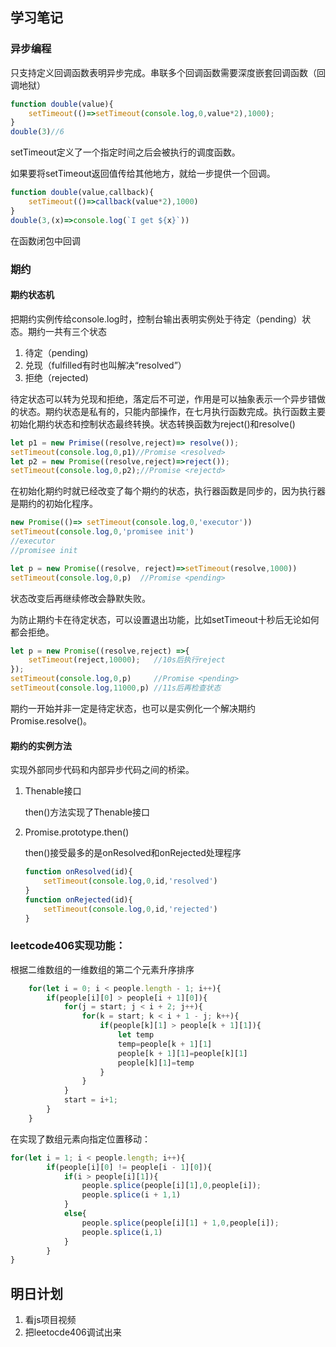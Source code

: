 ##  学习笔记

### 异步编程

只支持定义回调函数表明异步完成。串联多个回调函数需要深度嵌套回调函数（回调地狱）

```js
function double(value){
	setTimeout(()=>setTimeout(console.log,0,value*2),1000);
}
double(3)//6
```

setTimeout定义了一个指定时间之后会被执行的调度函数。

如果要将setTimeout返回值传给其他地方，就给一步提供一个回调。

```js
function double(value,callback){
	setTimeout(()=>callback(value*2),1000)
}
double(3,(x)=>console.log(`I get ${x}`))
```

在函数闭包中回调

### 期约

#### 期约状态机

把期约实例传给console.log时，控制台输出表明实例处于待定（pending）状态。期约一共有三个状态

1. 待定（pending)
2. 兑现（fulfilled有时也叫解决“resolved”）
3. 拒绝（rejected)

待定状态可以转为兑现和拒绝，落定后不可逆，作用是可以抽象表示一个异步错做的状态。期约状态是私有的，只能内部操作，在七月执行函数完成。执行函数主要初始化期约状态和控制状态最终转换。状态转换函数为reject()和resolve()

```js
let p1 = new Primise((resolve,reject)=> resolve());
setTimeout(console.log,0,p1)//Promise <resolved>
let p2 = new Promise((resolve,reject)=>reject());
setTimeout(console.log,0,p2);//Promise <rejectd>
```

在初始化期约时就已经改变了每个期约的状态，执行器函数是同步的，因为执行器是期约的初始化程序。

```js
new Promise(()=> setTimeout(console.log,0,'executor'))
setTimeout(console.log,0,'promisee init')
//executor
//promisee init

let p = new Promise((resolve, reject)=>setTimeout(resolve,1000))
setTimeout(console.log,0,p)  //Promise <pending>
```

状态改变后再继续修改会静默失败。

为防止期约卡在待定状态，可以设置退出功能，比如setTimeout十秒后无论如何都会拒绝。

```js
let p = new Promise((resolve,reject) =>{
	setTimeout(reject,10000);	//10s后执行reject
});
setTimeout(console.log,0,p)		//Promise <pending>
setTimeout(console.log,11000,p) //11s后再检查状态
```

期约一开始并非一定是待定状态，也可以是实例化一个解决期约Promise.resolve()。

#### 期约的实例方法

实现外部同步代码和内部异步代码之间的桥梁。

1. Thenable接口

   then()方法实现了Thenable接口

2. Promise.prototype.then()

   then()接受最多的是onResolved和onRejected处理程序

   ```js
   function onResolved(id){
       setTimeout(console.log,0,id,'resolved')
   }
   function onRejected(id){
       setTimeout(console.log,0,id,'rejected')
   }
   ```

### leetcode406实现功能：

根据二维数组的一维数组的第二个元素升序排序

```js
	for(let i = 0; i < people.length - 1; i++){
		if(people[i][0] > people[i + 1][0]){
            for(j = start; j < i + 2; j++){
				for(k = start; k < i + 1 - j; k++){
					if(people[k][1] > people[k + 1][1]){
						let temp
						temp=people[k + 1][1]
						people[k + 1][1]=people[k][1]
						people[k][1]=temp
					}
				}
			}
			start = i+1;
		}
	}
```

在实现了数组元素向指定位置移动：

```js
for(let i = 1; i < people.length; i++){
		if(people[i][0] != people[i - 1][0]){
			if(i > people[i][1]){
				people.splice(people[i][1],0,people[i]);
				people.splice(i + 1,1)
			}
			else{
				people.splice(people[i][1] + 1,0,people[i]);
				people.splice(i,1)
			}
		}
}
```

## 明日计划

1. 看js项目视频
2. 把leetocde406调试出来

